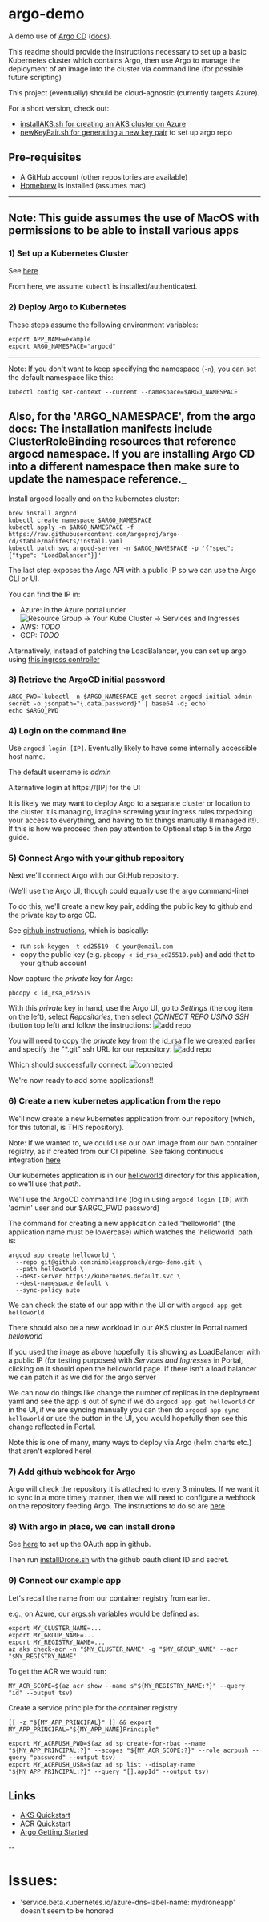 # argo-demo
A demo use of [Argo CD](https://argo-cd.readthedocs.io/en/stable/) ([docs](https://argo-cd.readthedocs.io/en/stable/)). 

This readme should provide the instructions necessary to set up a basic Kubernetes cluster which contains Argo, then use Argo to manage the deployment of an image into the cluster via command line (for possible future scripting)

This project (eventually) should be cloud-agnostic (currently targets Azure).

For a short version, check out:
 * [installAKS.sh for creating an AKS cluster on Azure](./installAKS.sh)
 * [newKeyPair.sh for generating a new key pair](./newKeyPair.sh) to set up argo repo

## Pre-requisites
- A GitHub account (other repositories are available)
- [Homebrew](https://brew.sh) is installed (assumes mac)

---
Note:
This guide assumes the use of MacOS with permissions to be able to install various apps
---

### 1) Set up a Kubernetes Cluster
See [here](./docs/installK8s.md)

From here, we assume `kubectl` is installed/authenticated.

### 2) Deploy Argo to Kubernetes

These steps assume the following environment variables:
```
export APP_NAME=example
export ARGO_NAMESPACE="argocd"
```

---
Note:
If you don't want to keep specifying the namespace (`-n`), you can set the default namespace like this:
```
kubectl config set-context --current --namespace=$ARGO_NAMESPACE
```

Also, for the 'ARGO_NAMESPACE', from the argo docs:
The installation manifests include ClusterRoleBinding resources that reference argocd namespace. 
If you are installing Argo CD into a different namespace then make sure to update the namespace reference._
---

Install argocd locally and on the kubernetes cluster:
```
brew install argocd
kubectl create namespace $ARGO_NAMESPACE
kubectl apply -n $ARGO_NAMESPACE -f https://raw.githubusercontent.com/argoproj/argo-cd/stable/manifests/install.yaml
kubectl patch svc argocd-server -n $ARGO_NAMESPACE -p '{"spec": {"type": "LoadBalancer"}}'
```

The last step exposes the Argo API with a public IP so we can use the Argo CLI or UI. 

You can find the IP in:
 * Azure: in the Azure portal under ![Resource Group -> Your Kube Cluster -> Services and Ingresses](./docs/img/servicesAndIngress.png)
 * AWS: *TODO*
 * GCP: *TODO*


Alternatively, instead of patching the LoadBalancer, you can set up argo using [this ingress controller](./ingress/README.md)

### 3) Retrieve the ArgoCD initial password

```
ARGO_PWD=`kubectl -n $ARGO_NAMESPACE get secret argocd-initial-admin-secret -o jsonpath="{.data.password}" | base64 -d; echo`
echo $ARGO_PWD
```

### 4) Login on the command line
Use `argocd login [IP]`. Eventually likely to have some internally accessible host name.

The default username is *admin*

Alternative login at https://[IP] for the UI

It is likely we may want to deploy Argo to a separate cluster or location to the cluster it is managing,
imagine screwing your ingress rules torpedoing your access to everything, and having to fix things manually (I managed it!).
If this is how we proceed then pay attention to Optional step 5 in the Argo guide.

### 5) Connect Argo with your github repository
Next we'll connect Argo with our GitHub repository.

(We'll use the Argo UI, though could equally use the argo command-line)

To do this, we'll create a new key pair, adding the public key to github and the private key to argo CD.

See [github instructions](https://docs.github.com/en/authentication/connecting-to-github-with-ssh/adding-a-new-ssh-key-to-your-github-account), which is basically:
- run `ssh-keygen -t ed25519 -C your@email.com`
- copy the public key (e.g. `pbcopy < id_rsa_ed25519.pub`) and add that to your github account

Now capture the *private* key for Argo:
```
pbcopy < id_rsa_ed25519
```

With this *private* key in hand, use the Argo UI, go to *Settings* (the cog item on the left), select *Repositories*, then select *CONNECT REPO USING SSH* (button top left) and follow the instructions:
![add repo](./docs/img/argoUIConnectUsingSSH.jpg)

You will need to copy the *private* key from the id_rsa file we created earlier and specify the "*.git" ssh URL for our repository:
![add repo](./docs/img/argoAddRepository.png)

Which should successfully connect:
![connected](./docs/img/argoConnectedRepo.png)

We're now ready to add some applications!!

### 6) Create a new kubernetes application from the repo

We'll now create a new kubernetes application from our repository (which, for this tutorial, is THIS repository).

Note:
If we wanted to, we could use our own image from our own container registry, as if created from our CI pipeline. See faking continuous integration [here](./docs/fakingContinousIntegration.md)

Our kubernetes application is in our [helloworld](helloworld) directory for this application, so we'll use that *path*.

We'll use the ArgoCD command line (log in using `argocd login [ID]` with 'admin' user and our $ARGO_PWD password)

The command for creating a new application called "helloworld" (the application name must be lowercase) which watches the 'helloworld' path is:
```
argocd app create helloworld \
  --repo git@github.com:nimbleapproach/argo-demo.git \
  --path helloworld \
  --dest-server https://kubernetes.default.svc \
  --dest-namespace default \
  --sync-policy auto
```

We can check the state of our app within the UI or with `argocd app get helloworld`

There should also be a new workload in our AKS cluster in Portal named *helloworld*

If you used the image as above hopefully it is showing as LoadBalancer with a public IP (for testing purposes) with *Services and Ingresses* in Portal, clicking on it should open the helloworld page. 
If there isn't a load balancer we can patch it as we did for the argo server

We can now do things like change the number of replicas in the deployment yaml and see the app is out of sync if we do `argocd app get helloworld` or in the UI, if we are syncing manually you can then do `argocd app sync helloworld` or use the button in the UI, you would hopefully then see this change reflected in Portal.

Note this is one of many, many ways to deploy via Argo (helm charts etc.) that aren't explored here!

### 7) Add github webhook for Argo
Argo will check the repository it is attached to every 3 minutes. If we want it to sync in a more timely manner, then we will need to configure a webhook on the repository feeding Argo. 
The instructions to do so are [here](https://argo-cd.readthedocs.io/en/stable/operator-manual/webhook/) 

### 8) With argo in place, we can install drone

See [here](./docs/installDrone.md) to set up the OAuth app in github.

Then run [installDrone.sh](installDrone.sh) with the github oauth client ID and secret.

### 9) Connect our example app

Let's recall the name from our container registry from earlier.

e.g., on Azure, our [args.sh variables](args.sh) would be defined as:
```
export MY_CLUSTER_NAME=... 
export MY_GROUP_NAME=...
export MY_REGISTRY_NAME=...
az aks check-acr -n "$MY_CLUSTER_NAME" -g "$MY_GROUP_NAME" --acr "$MY_REGISTRY_NAME"
```


To get the ACR we would run:
```
MY_ACR_SCOPE=$(az acr show --name s"${MY_REGISTRY_NAME:?}" --query "id" --output tsv)
```

Create a service principle for the container registry
```
[[ -z "${MY_APP_PRINCIPAL}" ]] && export MY_APP_PRINCIPAL="${MY_APP_NAME}Principle"

export MY_ACRPUSH_PWD=$(az ad sp create-for-rbac --name "${MY_APP_PRINCIPAL:?}" --scopes "${MY_ACR_SCOPE:?}" --role acrpush --query "password" --output tsv)
export MY_ACRPUSH_USR=$(az ad sp list --display-name "${MY_APP_PRINCIPAL:?}" --query "[].appId" --output tsv)
```


## Links
- [AKS Quickstart](https://docs.microsoft.com/en-us/azure/aks/learn/quick-kubernetes-deploy-cli)
- [ACR Quickstart](https://docs.microsoft.com/en-us/azure/container-registry/container-registry-get-started-azure-cli)
- [Argo Getting Started](https://argo-cd.readthedocs.io/en/stable/getting_started/)

--
# Issues:
 * 'service.beta.kubernetes.io/azure-dns-label-name: mydroneapp' doesn't seem to be honored
